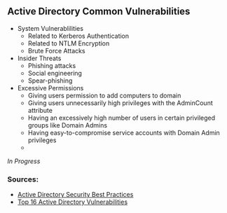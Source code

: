 ## Active Directory Common Vulnerabilities
* System Vulnerablilities
    * Related to Kerberos Authentication
    * Related to NTLM Encryption
    * Brute Force Attacks
* Insider Threats
    * Phishing attacks
    * Social engineering
    * Spear-phishing
* Excessive Permissions
    * Giving users permission to add computers to domain
    * Giving users unnecessarily high privileges with the AdminCount attribute
    * Having an excessively high number of users in certain privileged groups like Domain Admins
    * Having easy-to-compromise service accounts with Domain Admin privileges  
    * 

_In Progress_

### Sources:
* [Active Directory Security Best Practices](https://www.lepide.com/blog/active-directory-security-best-practices/#:~:text=Active%20Directory%20System%20Vulnerabilities%20Active%20Directory%20uses%20Kerberos,actually%20used%20in%20AD%2C%20despite%20security%20being%20subpar.)
* [Top 16 Active Directory Vulnerabilities](https://www.infosecmatter.com/top-16-active-directory-vulnerabilities/)